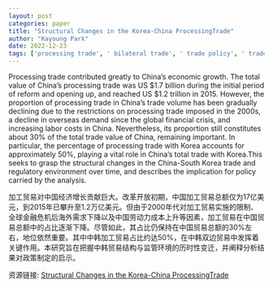 ```yaml
---
layout: post
categories: paper
title: "Structural Changes in the Korea-China ProcessingTrade"
author: "Kayoung Park"
date: 2022-12-23
tags: ['processing trade', ' bilateral trade', ' trade policy', ' trade structure', ' Korea-China trade', ' trade barriers', ' trade restrictions', ' trade policy', ' trade regulation', ' China', ' Korea']
---
```


Processing trade contributed greatly to China’s economic growth. The total value of China’s processing trade was US $1.7 billion during the initial period of reform and opening up, and reached US $1.2 trillion in 2015. However, the proportion of processing trade in China’s trade volume has been gradually declining due to the restrictions on processing trade imposed in the 2000s, a decline in overseas demand since the global financial crisis, and increasing labor costs in China. Nevertheless, its proportion still constitutes about 30% of the total trade value of China, remaining important. In particular, the percentage of processing trade with Korea accounts for approximately 50%, playing a vital role in China’s total trade with Korea.This seeks to grasp the structural changes in the China-South Korea trade and regulatory environment over time, and describes the implication for policy carried by the analysis.

加工贸易对中国经济增长贡献巨大。改革开放初期，中国加工贸易总额仅为17亿美元，到2015年已攀升至1.2万亿美元。但由于2000年代对加工贸易实施的限制、全球金融危机后海外需求下降以及中国劳动力成本上升等因素，加工贸易在中国贸易总额中的占比逐渐下降。尽管如此，其占比仍保持在中国贸易总额的30%左右，地位依然重要。其中中韩加工贸易占比约达50%，在中韩双边贸易中发挥着关键作用。本研究旨在把握中韩贸易结构与监管环境的历时性变迁，并阐释分析结果对政策制定的启示。

资源链接: [Structural Changes in the Korea-China ProcessingTrade](https://papers.ssrn.com/sol3/papers.cfm?abstract_id=4200958)
